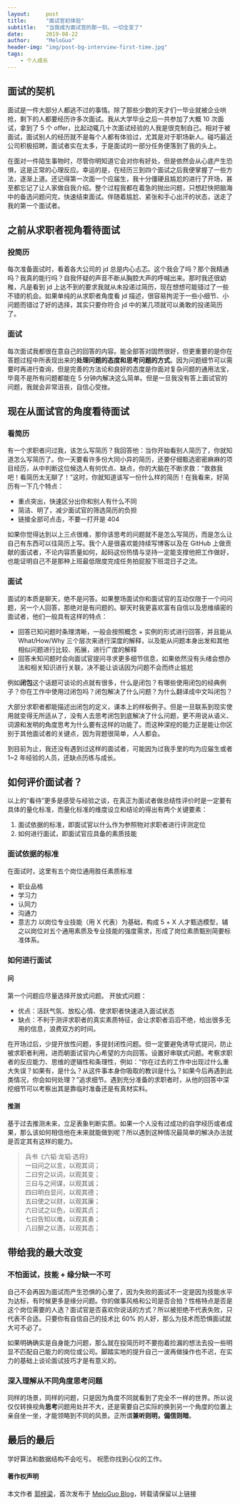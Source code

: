 ```yaml
---
layout:     post
title:      "面试官初体验"
subtitle:   "当我成为面试官的那一刻，一切全变了"
date:       2019-08-22
author:     "MeloGuo"
header-img: "img/post-bg-interview-first-time.jpg"
tags:
    - 个人成长
---
```


## 面试的契机
面试是一件大部分人都逃不过的事情。除了那些少数的天才们一毕业就被企业哄抢，剩下的人都要经历许多次面试。我从大学毕业之后一共参加了大概 10 次面试，拿到了 5 个 offer，比起动辄几十次面试经验的人我是很克制自己。相对于被面试，面试别人的经历就不是每个人都有体验过，尤其是对于职场新人。碰巧最近公司积极招聘，面试者实在太多，于是面试的一部分任务便落到了我的头上。

在面对一件陌生事物时，尽管你明知道它会对你有好处，但是依然会从心底产生恐惧，这是正常的心理反应。幸运的是，在经历三到四个面试之后我便掌握了一些方法，逐渐上道。还记得第一次面一个应届生，我十分僵硬且尴尬的进行了开场，甚至都忘记了让人家做自我介绍。整个过程我都在着急的抛出问题，只想赶快把脑海中的备选问题问完，快速结束面试。伴随着尴尬、紧张和手心出汗的状态，送走了我的第一个面试者。

## 之前从求职者视角看待面试
### 投简历
每次准备面试时，看着各大公司的 jd 总是内心忐忑。这个我会了吗？那个我精通吗？我真的能行吗？自我怀疑的声音不断从胸腔大声的呼喊出来。那时我还很幼稚，凡是看到 jd 上达不到的要求我就从未投递过简历，现在想想可能错过了一些不错的机会。如果单纯的从求职者角度看 jd 描述，很容易拘泥于一些小细节、小问题而错过了好的选择，其实只要你符合 jd 中的某几项就可以勇敢的投递简历了。

### 面试
每次面试我都很在意自己的回答的内容。能全部答对固然很好，但更重要的是你在答题过程中所表现出来的**处理问题的态度和思考问题的方式**。因为问题细节可以需要时再进行查询，但是完善的方法论和良好的态度是你面对复杂问题的通用法宝，毕竟不是所有问题都能在 5 分钟内解决这么简单。但是一旦我没有答上面试官的问题，我就会非常沮丧，自信心受挫。

## 现在从面试官的角度看待面试
### 看简历
有一个求职者问过我，该怎么写简历？我回答他：当你开始看别人简历了，你就知道怎么写简历了。你一天要看许多份大同小异的简历，还要仔细甄选密密麻麻的项目经历，从中判断这位候选人有何优点、缺点，你的大脑在不断求救：“救救我吧！看简历太无聊了！”这时，你就知道该写一份什么样的简历！在我看来，好简历有一下几个特点：
* 重点突出，快速区分出你和别人有什么不同
* 简洁、明了，减少面试官的筛选简历的负担
* 链接全部可点击，不要一打开是 404 

如果你觉得达到以上三点很难，那你该思考的问题就不是怎么写简历，而是怎么让自己有东西可以往简历上写。我个人是很喜欢能持续写博客以及在 GitHub 上做贡献的面试者，不论内容质量如何，起码这份热情与坚持一定能支撑他把工作做好，也能证明自己不是那种上班最低限度完成任务拍屁股下班混日子之流。

### 面试
面试的本质是聊天，绝不是问答。如果整场面试你和面试官的互动仅限于一个问问题，另一个人回答，那绝对是有问题的。聊天时我更喜欢富有自信以及思维缜密的面试者，他们一般具有这样的特点：
* 回答已知问题时条理清晰，一般会按照概念 + 实例的形式进行回答，并且能从 What/How/Why 三个层次来进行深度的解释，以及能从问题本身出发和其他相似问题进行比较、拓展，进行广度的解释
* 回答未知问题时会向面试官提问寻求更多细节信息，如果依然没有头绪会想办法和相关知识进行关联，决不能让谈话因为问题不会而终止尴尬

例如**闭包**这个话题可谈论的点就有很多，什么是闭包？有哪些使用闭包的经典例子？你在工作中使用过闭包吗？闭包解决了什么问题？为什么翻译成中文叫闭包？

大部分求职者都能描述出闭包的定义，课本上的样板例子。但是一旦联系到现实使用就变得无所适从了，没有人去思考闭包到底解决了什么问题，更不用说从语义、词源和发明的角度思考为什么要有这样的功能了。而这种深挖的能力正是能让你区别于其他面试者的关键点，因为背题很简单，人人都会。

到目前为止，我还没有遇到过这样的面试者，可能因为过我手里的均为应届生或者 1~2 年经验的人员，还缺点历练与成长。

## 如何评价面试者？
以上的“看待”更多是感受与经验之谈，在真正为面试者做总结性评价时是一定要有具体的量化标准，而量化标准的维度设立和结论的得出有两个关键要素：
1. 面试依据的标准，即面试官以什么作为参照物对求职者进行评测定位
2. 如何进行面试，即面试官应具备的素质技能

### 面试依据的标准
在面试时，这里有五个岗位通用胜任素质标准
* 职业品格
* 学习力
* 认同力
* 沟通力
* 意志力
以岗位专业技能（用 X 代表）为基础，构成 5 + X 人才甄选模型，辅之以岗位对五个通用素质及专业技能的强度需求，形成了岗位素质甄别简要标准体系。

### 如何进行面试
#### 问
第一个问题应尽量选择开放式问题。
开放式问题：
* 优点：活跃气氛、放松心情、使求职者快速进入面试状态
* 缺点：不利于测评求职者的真实素质特征，会让求职者滔滔不绝，给出很多无用的信息，浪费双方的时间。

在开场过后，少提开放性问题，多提封闭性问题。但一定要避免诱导式提问，防止被求职者利用，进而朝面试官内心希望的方向回答。设置好串联式问题。考察求职者的反应能力、思维的逻辑性和条理性，例如：“你在过去的工作中出现过什么重大失误？如果有，是什么？从这件事本身你吸取的教训是什么？如果今后再遇到此类情况，你会如何处理？”追求细节。遇到充分准备的求职者时，从他的回答中深挖细节可以考察出其是靠临时准备还是有真材实料。

#### 推测
基于过去推测未来，立足表象判断实质。如果一个人没有过成功的自学经历或者成果，那么该如何相信他在未来就能做到呢？所以遇到这种情况最简单的解决办法就是否定其有这样的能力。

> 兵书《六韬·龙韬·选将》  
> 一曰问之以言，以观其词；  
> 二曰穷之以词，以观其变；  
> 三曰与之间谋，以观其诚；  
> 四曰明白显问，以观其德；  
> 五曰使之以财，以观其廉；  
> 六曰试之以色，以观其贞；  
> 七曰告知以难，以观其勇；  
> 八曰醉之以酒，以观其态；  

## 带给我的最大改变
### 不怕面试，技能 + 缘分缺一不可
自己不会再因为面试而产生恐惧的心里了，因为失败的面试不一定是因为技能水平为达标，有时候更多是缘分问题。你的做事风格和公司是否合拍？性格特点是否是这个岗位需要的人选？面试官是否喜欢你说话的方式？所以被拒绝不代表失败，只代表不合适。只要你有自信自己的技术比 60% 的人好，那么为技术而恐惧面试就大可不必了。

如果明确确实是自身能力问题，那么就在投简历时不要抱着捡漏的想法去投一些明显不匹配自己能力的岗位或公司。脚踏实地的提升自己一波再做操作也不迟，在实力的基础上谈论面试技巧才是有意义的。

### 深入理解从不同角度思考问题
同样的场景，同样的问题，只是因为角度不同就看到了完全不一样的世界。所以说仅仅转换视角**思考**问题用处并不大，还是需要自己实际的换到另一个角度的位置上亲自坐一坐，才能领略到不同的风景。正所谓**兼听则明，偏信则暗**。

## 最后的最后
学好算法和数据结构不会吃亏。 祝愿你找到心仪的工作。

#### 著作权声明

本文作者 [郭梓梁](https://www.zhihu.com/people/mluka/activities)，首次发布于 [MeloGuo Blog](http://meloguo.com)，转载请保留以上链接
